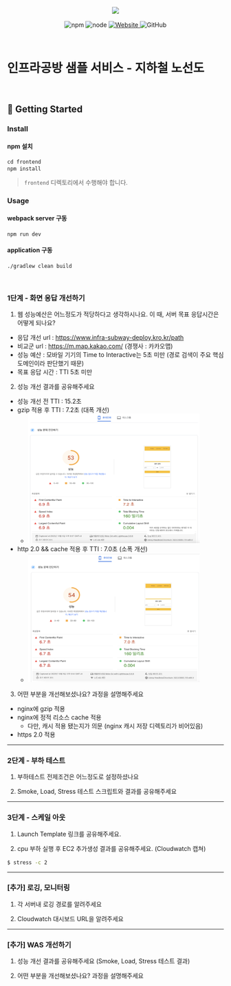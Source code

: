 <p align="center">
    <img width="200px;" src="https://raw.githubusercontent.com/woowacourse/atdd-subway-admin-frontend/master/images/main_logo.png"/>
</p>
<p align="center">
  <img alt="npm" src="https://img.shields.io/badge/npm-%3E%3D%205.5.0-blue">
  <img alt="node" src="https://img.shields.io/badge/node-%3E%3D%209.3.0-blue">
  <a href="https://edu.nextstep.camp/c/R89PYi5H" alt="nextstep atdd">
    <img alt="Website" src="https://img.shields.io/website?url=https%3A%2F%2Fedu.nextstep.camp%2Fc%2FR89PYi5H">
  </a>
  <img alt="GitHub" src="https://img.shields.io/github/license/next-step/atdd-subway-service">
</p>

<br>

# 인프라공방 샘플 서비스 - 지하철 노선도

<br>

## 🚀 Getting Started

### Install
#### npm 설치
```
cd frontend
npm install
```
> `frontend` 디렉토리에서 수행해야 합니다.

### Usage
#### webpack server 구동
```
npm run dev
```
#### application 구동
```
./gradlew clean build
```
<br>


### 1단계 - 화면 응답 개선하기
1. 웹 성능예산은 어느정도가 적당하다고 생각하시나요. 이 때, 서버 목표 응답시간은 어떻게 되나요?

* 응답 개선 url : https://www.infra-subway-deploy.kro.kr/path
* 비교군 url : https://m.map.kakao.com/ (경쟁사 : 카카오맵)
* 성능 예산 : 모바일 기기의 Time to Interactive는 5초 미만 (경로 검색이 주요 핵심 도메인이라 판단했기 때문)
* 목표 응답 시간 : TTI 5초 미만

2. 성능 개선 결과를 공유해주세요

* 성능 개선 전 TTI : 15.2초
* gzip 적용 후 TTI : 7.2초 (대폭 개선)
   * <img src="./src/main/resources/static/images/perf/gzip_mobile.png" width="400" height="300" title="image2"/>
* http 2.0 && cache 적용 후 TTI : 7.0초 (소폭 개선)
   * <img src="./src/main/resources/static/images/perf/gzip-cache_mobile.png" width="400" height="300" title="image1">

3. 어떤 부분을 개선해보셨나요? 과정을 설명해주세요

* nginx에 gzip 적용
* nginx에 정적 리소스 cache 적용
   * 다만, 캐시 적용 됐는지가 의문 (nginx 캐시 저장 디렉토리가 비어있음)
* https 2.0 적용

---

### 2단계 - 부하 테스트 
1. 부하테스트 전제조건은 어느정도로 설정하셨나요

2. Smoke, Load, Stress 테스트 스크립트와 결과를 공유해주세요

---

### 3단계 - 스케일 아웃

1. Launch Template 링크를 공유해주세요.

2. cpu 부하 실행 후 EC2 추가생성 결과를 공유해주세요. (Cloudwatch 캡쳐)

```sh
$ stress -c 2
```

---

### [추가] 로깅, 모니터링
1. 각 서버내 로깅 경로를 알려주세요

2. Cloudwatch 대시보드 URL을 알려주세요
---

### [추가] WAS 개선하기
1. 성능 개선 결과를 공유해주세요 (Smoke, Load, Stress 테스트 결과)

2. 어떤 부분을 개선해보셨나요? 과정을 설명해주세요
